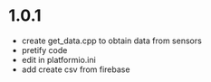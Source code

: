 # 1.0.1

- create get_data.cpp to obtain data from sensors
- pretify code
- edit in platformio.ini
- add create csv from firebase